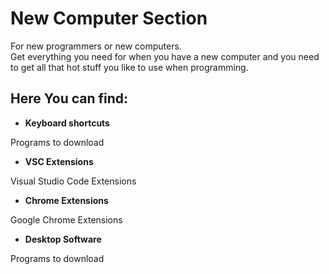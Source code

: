 # New Computer Section
For new programmers or new computers.  
Get everything you need for when you have a new computer and you need to get all that hot stuff you like to use when programming.

## Here You can find:
* __Keyboard shortcuts__

Programs to download 
* __VSC Extensions__

Visual Studio Code Extensions
* __Chrome Extensions__

Google Chrome Extensions
* __Desktop Software__

Programs to download 

